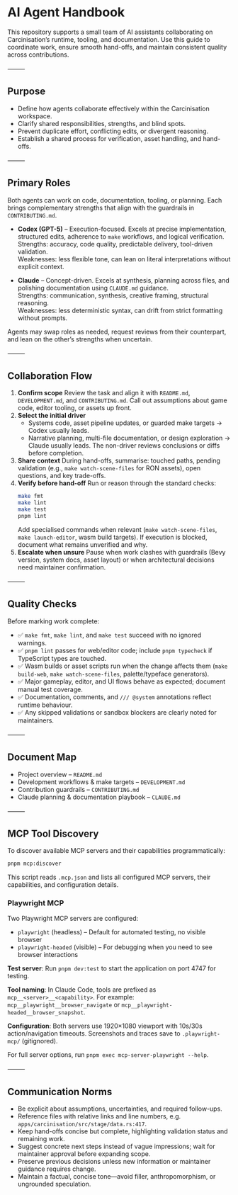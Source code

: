 # AI Agent Handbook

This repository supports a small team of AI assistants collaborating on Carcinisation’s runtime, tooling, and documentation.
Use this guide to coordinate work, ensure smooth hand-offs, and maintain consistent quality across contributions.

⸻

## Purpose

- Define how agents collaborate effectively within the Carcinisation workspace.
- Clarify shared responsibilities, strengths, and blind spots.
- Prevent duplicate effort, conflicting edits, or divergent reasoning.
- Establish a shared process for verification, asset handling, and hand-offs.

⸻

## Primary Roles

Both agents can work on code, documentation, tooling, or planning. Each brings complementary strengths that align with the guardrails in `CONTRIBUTING.md`.

- **Codex (GPT-5)** – Execution-focused. Excels at precise implementation, structured edits, adherence to `make` workflows, and logical verification.  
  Strengths: accuracy, code quality, predictable delivery, tool-driven validation.  
  Weaknesses: less flexible tone, can lean on literal interpretations without explicit context.

- **Claude** – Concept-driven. Excels at synthesis, planning across files, and polishing documentation using `CLAUDE.md` guidance.  
  Strengths: communication, synthesis, creative framing, structural reasoning.  
  Weaknesses: less deterministic syntax, can drift from strict formatting without prompts.

Agents may swap roles as needed, request reviews from their counterpart, and lean on the other’s strengths when uncertain.

⸻

## Collaboration Flow

1. **Confirm scope**
   Review the task and align it with `README.md`, `DEVELOPMENT.md`, and `CONTRIBUTING.md`. Call out assumptions about game code, editor tooling, or assets up front.
2. **Select the initial driver**
   - Systems code, asset pipeline updates, or guarded make targets → Codex usually leads.
   - Narrative planning, multi-file documentation, or design exploration → Claude usually leads.
     The non-driver reviews conclusions or diffs before completion.
3. **Share context**
   During hand-offs, summarise: touched paths, pending validation (e.g., `make watch-scene-files` for RON assets), open questions, and key trade-offs.
4. **Verify before hand-off**
   Run or reason through the standard checks:
   ```bash
   make fmt
   make lint
   make test
   pnpm lint
   ```
   Add specialised commands when relevant (`make watch-scene-files`, `make launch-editor`, wasm build targets). If execution is blocked, document what remains unverified and why.
5. **Escalate when unsure**
   Pause when work clashes with guardrails (Bevy version, system docs, asset layout) or when architectural decisions need maintainer confirmation.

⸻

## Quality Checks

Before marking work complete:

- ✅ `make fmt`, `make lint`, and `make test` succeed with no ignored warnings.
- ✅ `pnpm lint` passes for web/editor code; include `pnpm typecheck` if TypeScript types are touched.
- ✅ Wasm builds or asset scripts run when the change affects them (`make build-web`, `make watch-scene-files`, palette/typeface generators).
- ✅ Major gameplay, editor, and UI flows behave as expected; document manual test coverage.
- ✅ Documentation, comments, and `/// @system` annotations reflect runtime behaviour.
- ✅ Any skipped validations or sandbox blockers are clearly noted for maintainers.

⸻

## Document Map

- Project overview – `README.md`
- Development workflows & make targets – `DEVELOPMENT.md`
- Contribution guardrails – `CONTRIBUTING.md`
- Claude planning & documentation playbook – `CLAUDE.md`

⸻

## MCP Tool Discovery

To discover available MCP servers and their capabilities programmatically:

```bash
pnpm mcp:discover
```

This script reads `.mcp.json` and lists all configured MCP servers, their capabilities, and configuration details.

### Playwright MCP

Two Playwright MCP servers are configured:

- `playwright` (headless) – Default for automated testing, no visible browser
- `playwright-headed` (visible) – For debugging when you need to see browser interactions

**Test server**: Run `pnpm dev:test` to start the application on port 4747 for testing.

**Tool naming**: In Claude Code, tools are prefixed as `mcp__<server>__<capability>`. For example: `mcp__playwright__browser_navigate` or `mcp__playwright-headed__browser_snapshot`.

**Configuration**: Both servers use 1920×1080 viewport with 10s/30s action/navigation timeouts. Screenshots and traces save to `.playwright-mcp/` (gitignored).

For full server options, run `pnpm exec mcp-server-playwright --help`.

⸻

## Communication Norms

- Be explicit about assumptions, uncertainties, and required follow-ups.
- Reference files with relative links and line numbers, e.g. `apps/carcinisation/src/stage/data.rs:417`.
- Keep hand-offs concise but complete, highlighting validation status and remaining work.
- Suggest concrete next steps instead of vague impressions; wait for maintainer approval before expanding scope.
- Preserve previous decisions unless new information or maintainer guidance requires change.
- Maintain a factual, concise tone—avoid filler, anthropomorphism, or ungrounded speculation.
